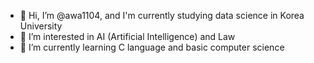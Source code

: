 - 👋 Hi, I’m @awa1104, and I'm currently studying data science in Korea University
- 👀 I’m interested in AI (Artificial Intelligence) and Law
- 🌱 I’m currently learning C language and basic computer science

<!---
awa1104/awa1104 is a ✨ special ✨ repository because its `README.md` (this file) appears on your GitHub profile.
You can click the Preview link to take a look at your changes.
--->
